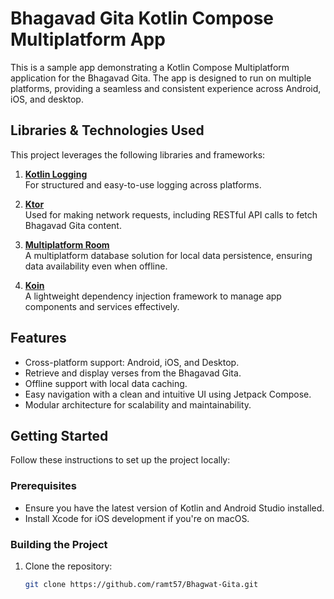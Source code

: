 # Bhagavad Gita Kotlin Compose Multiplatform App

This is a sample app demonstrating a Kotlin Compose Multiplatform application for the Bhagavad Gita. The app is designed to run on multiple platforms, providing a seamless and consistent experience across Android, iOS, and desktop.

## Libraries & Technologies Used

This project leverages the following libraries and frameworks:

1. **[Kotlin Logging](https://github.com/oshai/kotlin-logging)**  
   For structured and easy-to-use logging across platforms.

2. **[Ktor](https://github.com/ktorio/ktor)**  
   Used for making network requests, including RESTful API calls to fetch Bhagavad Gita content.

3. **[Multiplatform Room](https://developer.android.com/kotlin/multiplatform/room)**  
   A multiplatform database solution for local data persistence, ensuring data availability even when offline.

4. **[Koin](https://github.com/InsertKoinIO/koin)**  
   A lightweight dependency injection framework to manage app components and services effectively.

## Features

- Cross-platform support: Android, iOS, and Desktop.
- Retrieve and display verses from the Bhagavad Gita.
- Offline support with local data caching.
- Easy navigation with a clean and intuitive UI using Jetpack Compose.
- Modular architecture for scalability and maintainability.

## Getting Started

Follow these instructions to set up the project locally:

### Prerequisites

- Ensure you have the latest version of Kotlin and Android Studio installed.
- Install Xcode for iOS development if you're on macOS.

### Building the Project

1. Clone the repository:
   ```bash
   git clone https://github.com/ramt57/Bhagwat-Gita.git
